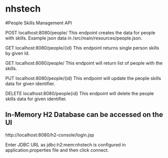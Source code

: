 # nhstech
#People Skills Management API

POST localhost:8080/people/
This endpoint creates the data for people with skills.
Example json data in /src/main/resources/people.json.

GET localhost:8080/people/{id}
This endpoint returns single person skills  by given Id.

GET localhost:8080/people/ 
This endpoint will return list of people with the skills.

PUT localhost:8080/people/{id}
This endpoint will update the people skills data for given identifier.

DELETE localhost:8080/people{id}
This endpoint will delete the people skills data for given identifier.

## In-Memory H2 Database can be accessed on the UI

http://localhost:8080/h2-console/login.jsp

Enter JDBC URL as jdbc:h2:mem:nhstech is configured in application.properties file and then click connect.



